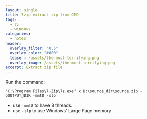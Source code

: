 ```yaml
---
layout: single
title: 7zip extract zip from CMD
tags:
  - 7z
  - windows
categories:
  - notes
header:
  overlay_filter: "0.5"
  overlay_color: "#000"
  teaser: /assets/the-most-terrifying.png
  overlay_image: /assets/the-most-terrifying.png
excerpt: Extract zip file 
---
```


Run the command:
```
"C:\Program Files\7-Zip\7z.exe" x D:\source_dir\source.zip -oOUTPUT_DIR -mmt8 -slp
```

- use `-mmt8` to have 8 threads.
- use `-slp` to use Windows' Large Page memory